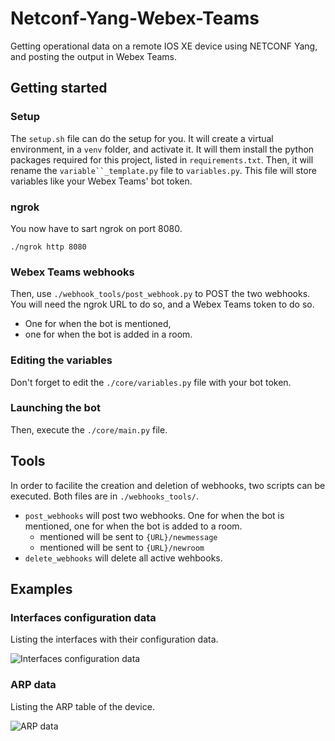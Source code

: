 # Netconf-Yang-Webex-Teams
Getting operational data on a remote IOS XE device using NETCONF Yang, and posting the output in Webex Teams.

## Getting started
### Setup
The `setup.sh` file can do the setup for you. It will create a virtual environment, in a `venv` folder, and activate it.
It will them install the python packages required for this project, listed in `requirements.txt`.
Then, it will rename the `variable``_template.py` file to `variables.py`. This file will store variables like your Webex Teams' bot token.

### ngrok
You now have to sart ngrok on port 8080. 

```./ngrok http 8080```

### Webex Teams webhooks
Then, use `./webhook_tools/post_webhook.py` to POST the two webhooks. You will need the ngrok URL to do so, and a Webex Teams token to do so.
* One for when the bot is mentioned,
* one for when the bot is added in a room.

### Editing the variables
Don't forget to edit the `./core/variables.py` file with your bot token.

### Launching the bot
Then, execute the `./core/main.py` file.

## Tools
In order to facilite the creation and deletion of webhooks, two scripts can be executed. Both files are in `./webhooks_tools/`.
* `post_webhooks` will post two webhooks. One for when the bot is mentioned, one for when the bot is added to a room.
    * mentioned will be sent to `{URL}/newmessage`
    * mentioned will be sent to `{URL}/newroom`
* `delete_webhooks` will delete all active wehbooks.

## Examples

### Interfaces configuration data

Listing the interfaces with their configuration data.

![Interfaces configuration data](https://i.imgur.com/b8w4tCSl.png)

### ARP data

Listing the ARP table of the device.

![ARP data](https://i.imgur.com/57RrMlxl.png)
